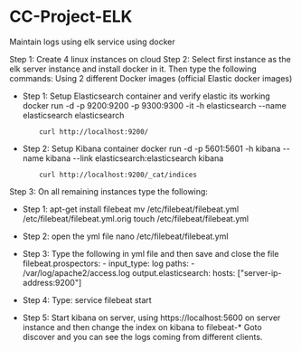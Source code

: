 # CC-Project-ELK
Maintain logs using elk service using docker

Step 1: Create 4 linux instances on cloud
Step 2: Select first instance as the elk server instance and install docker in it. Then type the following commands:
Using 2 different Docker images (official Elastic docker images)

- Step 1: Setup Elasticsearch container and verify elastic its working
docker run -d -p 9200:9200 -p 9300:9300 -it -h elasticsearch --name elasticsearch elasticsearch

          curl http://localhost:9200/

- Step 2: Setup Kibana container
docker run -d  -p 5601:5601 -h kibana --name kibana --link elasticsearch:elasticsearch kibana

          curl http://localhost:9200/_cat/indices

Step 3: On all remaining instances type the following:
- Step 1: apt-get install filebeat
          mv /etc/filebeat/filebeat.yml /etc/filebeat/filebeat.yml.orig
          touch /etc/filebeat/filebeat.yml
          
- Step 2: open the yml file
          nano /etc/filebeat/filebeat.yml
          
- Step 3: Type the following in yml file and then save and close the file
          filebeat.prospectors:
          - input_type: log
           paths:
           - /var/log/apache2/access.log
          output.elasticsearch:
           hosts: ["server-ip-address:9200"]
           
- Step 4: Type:
          service filebeat start
          
- Step 5: Start kibana on server, using https://localhost:5600 on server instance and then change the index on kibana to filebeat-*
          Goto discover and you can see the logs coming from different clients.
